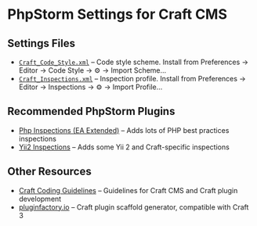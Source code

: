 PhpStorm Settings for Craft CMS
===============================

## Settings Files

- [`Craft_Code_Style.xml`](Craft_Code_Style.xml) – Code style scheme. Install from Preferences → Editor → Code Style → ⚙️ → Import Scheme…
- [`Craft_Inspections.xml`](Craft_Inspections.xml) – Inspection profile. Install from Preferences → Editor → Inspections → ⚙️ → Import Profile…

## Recommended PhpStorm Plugins

- [Php Inspections (EA Extended)](https://plugins.jetbrains.com/idea/plugin/7622-php-inspections-ea-extended-) – Adds lots of PHP best practices inspections
- [Yii2 Inspections](https://plugins.jetbrains.com/idea/plugin/9400-yii2-inspections) – Adds some Yii 2 and Craft-specific inspections

## Other Resources

- [Craft Coding Guidelines](https://docs.craftcms.com/v3/coding-guidelines.html) – Guidelines for Craft CMS and Craft plugin development
- [pluginfactory.io](https://pluginfactory.io/) – Craft plugin scaffold generator, compatible with Craft 3

